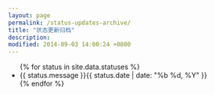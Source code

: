```yaml
---
layout: page
permalink: /status-updates-archive/
title: "状态更新归档"
description:
modified: 2014-09-03 14:00:24 +0800
---
```

<ul class="post-list">
{% for status in site.data.statuses %}
<li>
<a class="weibo-icon" href="http://service.weibo.com/share/share.php?appkey=2109953222&title=&quot;{{ status.message }}&quot;%20via%20&#64;Python人" title="分享到微博"><i class="fa fa-weibo faa-ring animated"></i> </a>{{ status.message }}<span class="entry-date"><time datetime="{{ status.date }}" itemprop="datePublished">{{ status.date | date: "%b %d, %Y" }}</time>
</li>
{% endfor %}
</ul>
